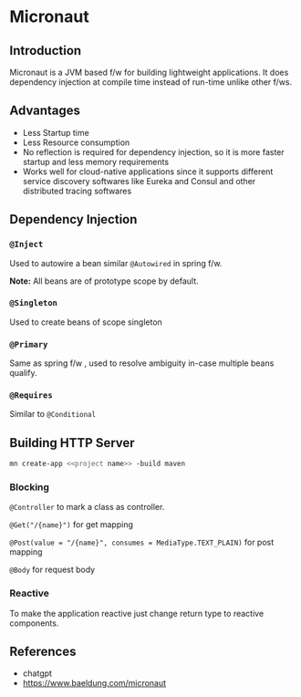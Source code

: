 # Micronaut

## Introduction

Micronaut is a JVM based f/w for building lightweight applications. It does
dependency injection at compile time instead of run-time unlike other f/ws.

## Advantages

* Less Startup time
* Less Resource consumption
* No reflection is required for dependency injection, 
so it is more faster startup and less memory requirements
* Works well for cloud-native applications since it supports different service
discovery softwares like Eureka and Consul and other distributed tracing softwares

## Dependency Injection

### `@Inject`
Used to autowire a bean similar `@Autowired` in spring f/w.

**Note:** All beans are of prototype scope by default.

### `@Singleton`
Used to create beans of scope singleton

### `@Primary`
Same as spring f/w , used to resolve ambiguity in-case multiple beans qualify.

### `@Requires`
Similar to `@Conditional`

## Building HTTP Server
```bash 
mn create-app <<project name>> -build maven
```

### Blocking 

`@Controller` to mark a class as controller.

`@Get("/{name}")` for get mapping

`@Post(value = "/{name}", consumes = MediaType.TEXT_PLAIN)` for post mapping

`@Body` for request body

### Reactive

To make the application reactive just change return type to reactive components.

## References

* chatgpt
* https://www.baeldung.com/micronaut